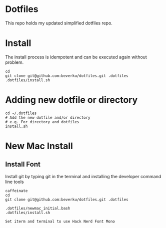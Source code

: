 # Dotfiles
This repo holds my updated simplified dotfiles repo.

# Install
The install process is idempotent and can be executed again without problem.

~~~
cd
git clone git@github.com:beverku/dotfiles.git .dotfiles
.dotfiles/install.sh
~~~

# Adding new dotfile or directory

~~~
cd ~/.dotfiles
# Add the new dotfile and/or directory
# e.g. For directory and dotfiles
install.sh
~~~


# New Mac Install

## Install Font
Install git by typing git in the terminal and installing the developer command line tools


~~~
caffeinate
cd
git clone git@github.com:beverku/dotfiles.git .dotfiles

.dotfiles/newmac_initial.bash
.dotfiles/install.sh

Set iterm and terminal to use Hack Nerd Font Mono
~~~

